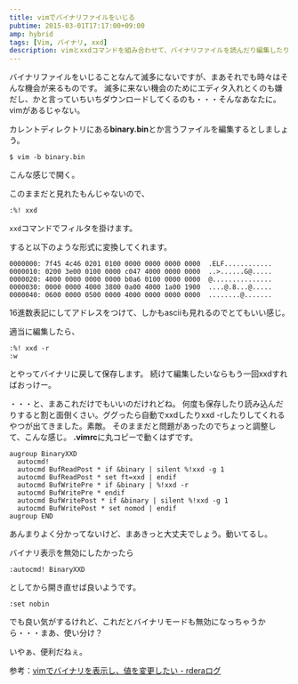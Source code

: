 ```yaml
---
title: vimでバイナリファイルをいじる
pubtime: 2015-03-01T17:17:00+09:00
amp: hybrid
tags: [Vim, バイナリ, xxd]
description: vimとxxdコマンドを組み合わせて、バイナリファイルを読んだり編集したりする方法の解説です。
---
```


バイナリファイルをいじることなんて滅多にないですが、まあそれでも時々はそんな機会が来るものです。
滅多に来ない機会のためにエディタ入れとくのも嫌だし、かと言っていちいちダウンロードしてくるのも・・・そんなあなたに。vimがあるじゃない。

カレントディレクトリにある**binary.bin**とか言うファイルを編集するとしましょう。
``` shell
$ vim -b binary.bin
```
こんな感じで開く。

このままだと見れたもんじゃないので、
``` vim
:%! xxd
```
`xxd`コマンドでフィルタを掛けます。

すると以下のような形式に変換してくれます。
```
0000000: 7f45 4c46 0201 0100 0000 0000 0000 0000  .ELF............
0000010: 0200 3e00 0100 0000 c047 4000 0000 0000  ..>......G@.....
0000020: 4000 0000 0000 0000 b0a6 0100 0000 0000  @...............
0000030: 0000 0000 4000 3800 0a00 4000 1a00 1900  ....@.8...@.....
0000040: 0600 0000 0500 0000 4000 0000 0000 0000  ........@.......
```
16進数表記にしてアドレスをつけて、しかもasciiも見れるのでとてもいい感じ。

適当に編集したら、
``` vim
:%! xxd -r
:w
```
とやってバイナリに戻して保存します。
続けて編集したいならもう一回xxdすればおっけー。

・・・と、まあこれだけでもいいのだけれどね。
何度も保存したり読み込んだりすると割と面倒くさい。ググったら自動でxxdしたりxxd -rしたりしてくれるやつが出てきました。素敵。
そのままだと問題があったのでちょっと調整して、こんな感じ。
**.vimrc**に丸コピーで動くはずです。
``` vim
augroup BinaryXXD
  autocmd!
  autocmd BufReadPost * if &binary | silent %!xxd -g 1
  autocmd BufReadPost * set ft=xxd | endif
  autocmd BufWritePre * if &binary | %!xxd -r
  autocmd BufWritePre * endif
  autocmd BufWritePost * if &binary | silent %!xxd -g 1
  autocmd BufWritePost * set nomod | endif
augroup END
```
あんまりよく分かってないけど、まあきっと大丈夫でしょう。動いてるし。

バイナリ表示を無効にしたかったら
``` vim
:autocmd! BinaryXXD
```
としてから開き直せば良いようです。
``` vim
:set nobin
```
でも良い気がするけれど、これだとバイナリモードも無効になっちゃうから・・・まあ、使い分け？

いやぁ、便利だねぇ。

参考：[vimでバイナリを表示し、値を変更したい - rderaログ](http://d.hatena.ne.jp/rdera/20081022/1224682665)
